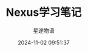 ---
title: Nexus学习笔记
date: 2024-11-02 09:51:37
permalink: /pages/nexus1/
categories:
  - 运维
  - Nexus
tags:
  - Nexus
author: 星途物语
---